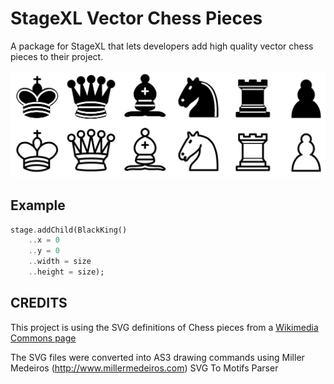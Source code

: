 # StageXL Vector Chess Pieces

A package for StageXL that lets developers add high quality vector chess pieces to their project.

![alt text](preview.png "preview image")

## Example
```dart
stage.addChild(BlackKing()
    ..x = 0
    ..y = 0
    ..width = size
    ..height = size);
```

## CREDITS

This project is using the SVG definitions of Chess pieces from a [Wikimedia Commons page](https://commons.wikimedia.org/wiki/Category:SVG_chess_pieces)

The SVG files were converted into AS3 drawing commands using Miller Medeiros (http://www.millermedeiros.com) SVG To Motifs Parser